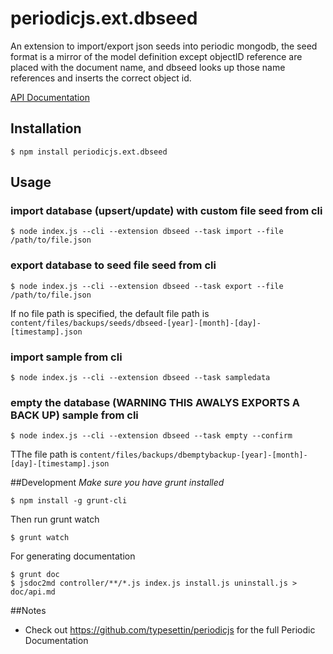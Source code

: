 # periodicjs.ext.dbseed

An extension to import/export json seeds into periodic mongodb, the seed format is a mirror of the model definition except objectID reference are placed with the document name, and dbseed looks up those name references and inserts the correct object id.

 [API Documentation](https://github.com/typesettin/periodicjs.ext.dbseed/blob/master/doc/api.md)

## Installation

```
$ npm install periodicjs.ext.dbseed
```

## Usage

### import database (upsert/update) with custom file seed from cli

```
$ node index.js --cli --extension dbseed --task import --file /path/to/file.json
```

### export database to seed file seed from cli

```
$ node index.js --cli --extension dbseed --task export --file /path/to/file.json
```

If no file path is specified, the default file path is `content/files/backups/seeds/dbseed-[year]-[month]-[day]-[timestamp].json`

### import sample from cli

```
$ node index.js --cli --extension dbseed --task sampledata
```

### empty the database (WARNING THIS AWALYS EXPORTS A BACK UP) sample from cli

```
$ node index.js --cli --extension dbseed --task empty --confirm
```
TThe file path is `content/files/backups/dbemptybackup-[year]-[month]-[day]-[timestamp].json`

##Development
*Make sure you have grunt installed*
```
$ npm install -g grunt-cli
```

Then run grunt watch
```
$ grunt watch
```
For generating documentation
```
$ grunt doc
$ jsdoc2md controller/**/*.js index.js install.js uninstall.js > doc/api.md
```
##Notes
* Check out https://github.com/typesettin/periodicjs for the full Periodic Documentation